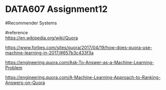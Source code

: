 # DATA607 Assignment12

#Recommender Systems

#reference  
https://en.wikipedia.org/wiki/Quora  

https://www.forbes.com/sites/quora/2017/04/19/how-does-quora-use-machine-learning-in-2017/#657b3c433f3a  

https://engineering.quora.com/Ask-To-Answer-as-a-Machine-Learning-Problem  

https://engineering.quora.com/A-Machine-Learning-Approach-to-Ranking-Answers-on-Quora  
